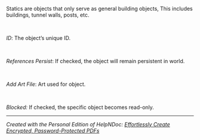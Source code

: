 # 

&nbsp;

Statics are objects that only serve as general building objects, This includes buildings, tunnel walls, posts, etc.

&nbsp;

*ID*: The object’s unique ID.

&nbsp;

*References Persist*: If checked, the object will remain persistent in world.

&nbsp;

*Add Art File*: Art used for object.

&nbsp;

*Blocked:* If checked, the specific object becomes read-only.


***
_Created with the Personal Edition of HelpNDoc: [Effortlessly Create Encrypted, Password-Protected PDFs](<https://www.helpndoc.com/step-by-step-guides/how-to-generate-an-encrypted-password-protected-pdf-document/>)_
